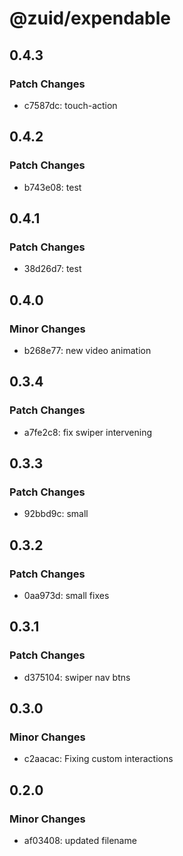 # @zuid/expendable

## 0.4.3

### Patch Changes

- c7587dc: touch-action

## 0.4.2

### Patch Changes

- b743e08: test

## 0.4.1

### Patch Changes

- 38d26d7: test

## 0.4.0

### Minor Changes

- b268e77: new video animation

## 0.3.4

### Patch Changes

- a7fe2c8: fix swiper intervening

## 0.3.3

### Patch Changes

- 92bbd9c: small

## 0.3.2

### Patch Changes

- 0aa973d: small fixes

## 0.3.1

### Patch Changes

- d375104: swiper nav btns

## 0.3.0

### Minor Changes

- c2aacac: Fixing custom interactions

## 0.2.0

### Minor Changes

- af03408: updated filename
